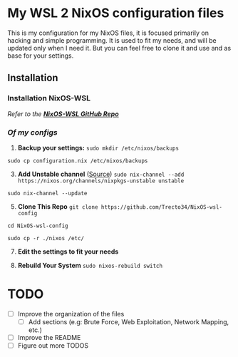 # My WSL 2 NixOS configuration files

This is my configuration for my NixOS files, it is focused primarily on hacking and simple programming.
It is used to fit my needs, and will be updated only when I need it. 
But you can feel free to clone it and use and as base for your settings.

## Installation
### Installation NixOS-WSL
*Refer to the **[NixOS-WSL GitHub Repo](https://github.com/nix-community/NixOS-WSL)***

### *Of my configs* 
1. **Backup your settings:**
`sudo mkdir /etc/nixos/backups`

`sudo cp configuration.nix /etc/nixos/backups`

3. **Add Unstable channel** ([Source](https://gist.github.com/voidIess/59ba97e4f759c2498f81289205582e61))
`sudo nix-channel --add https://nixos.org/channels/nixpkgs-unstable unstable`

`sudo nix-channel --update`

5. **Clone This Repo**
`git clone https://github.com/Trecto34/NixOS-wsl-config`

`cd NixOS-wsl-config`

`sudo cp -r ./nixos /etc/`

7. **Edit the settings to fit your needs**

8. **Rebuild Your System**
`sudo nixos-rebuild switch`

# TODO
- [ ] Improve the organization of the files
    - [ ] Add sections (e.g: Brute Force, Web Exploitation, Network Mapping, etc.)
- [ ] Improve the README
- [ ] Figure out more TODOS
